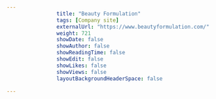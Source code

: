 ---
                title: "Beauty Formulation"
                tags: [Company site]
                externalUrl: "https://www.beautyformulation.com/"
                weight: 721
                showDate: false
                showAuthor: false
                showReadingTime: false
                showEdit: false
                showLikes: false
                showViews: false
                layoutBackgroundHeaderSpace: false
                ---
